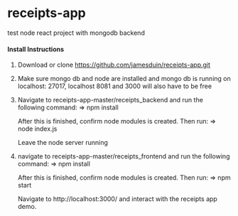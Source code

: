 # receipts-app
test node react project with mongodb backend

#### Install Instructions

1) Download or clone https://github.com/jamesduin/receipts-app.git

2) Make sure mongo db and node are installed and mongo db is running on localhost: 27017, 
	localhost 8081 and 3000 will also have to be free

3) Navigate to receipts-app-master/receipts_backend and run the following command:
	=>  npm install

	After this is finished, confirm node modules is created. Then run:
	=> node index.js

	Leave the node server running

4) navigate to receipts-app-master/receipts_frontend and run the following command:
	=> npm install

	After this is finished, confirm node modules is created. Then run:
	=> npm start

	Navigate to http://localhost:3000/ and interact with the receipts app demo.


